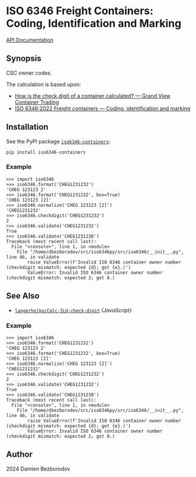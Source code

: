 # ISO 6346 Freight Containers: Coding, Identification and Marking

[API Documentation](https://iso6346-containers.readthedocs.io/en/latest/)

## Synopsis

CSC owner codes.

The calculation is based upon:

 * [How is the check digit of a container calculated? — Grand View Container Trading](http://www.gvct.co.uk/2011/09/how-is-the-check-digit-of-a-container-calculated/)
 * [ISO 6346:2022 Freight containers — Coding, identification and marking](https://www.iso.org/standard/83558.html)

## Installation

See the PyPI package [`iso6346-containers`](https://pypi.org/project/iso6346-containers/):

```
pip install iso6346-containers
```

### Example

```
>>> import iso6346
>>> iso6346.format('CHEG1231232')
'CHEG 123123 2'
>>> iso6346.format('CHEG1231232', box=True)
'CHEG 123123 [2]'
>>> iso6346.normalize('CHEG 123123 [2]')
'CHEG1231232'
>>> iso6346.checkdigit('CHEG1231232')
2
>>> iso6346.validate('CHEG1231232')
True
>>> iso6346.validate('CHEG1231238')
Traceback (most recent call last):
  File "<console>", line 1, in <module>
    File "/home/dbezborodov/src/iso6346py/src/iso6346/__init__.py", line 46, in validate
        raise ValueError(f'Invalid ISO 6346 container owner number (checkdigit mismatch: expected {d}; got {e}.)')
        ValueError: Invalid ISO 6346 container owner number (checkdigit mismatch: expected 2; got 8.)
```

## See Also

 * [`langerheiko/Calc-ILU-check-digit`](https://github.com/langerheiko/Calc-ILU-check-digit) _(JavaScript)_

### Example

```
>>> import iso6346
>>> iso6346.format('CHEG1231232')
'CHEG 123123 2'
>>> iso6346.format('CHEG1231232', box=True)
'CHEG 123123 [2]'
>>> iso6346.normalize('CHEG 123123 [2]')
'CHEG1231232'
>>> iso6346.checkdigit('CHEG1231232')
2
>>> iso6346.validate('CHEG1231232')
True
>>> iso6346.validate('CHEG1231238')
Traceback (most recent call last):
  File "<console>", line 1, in <module>
    File "/home/dbezborodov/src/iso6346py/src/iso6346/__init__.py", line 46, in validate
        raise ValueError(f'Invalid ISO 6346 container owner number (checkdigit mismatch: expected {d}; got {e}.)')
        ValueError: Invalid ISO 6346 container owner number (checkdigit mismatch: expected 2; got 8.)
```

## Author

2024 Damien Bezborodov
